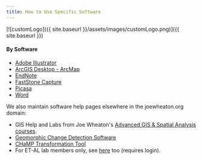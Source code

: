 ```yaml
---
title: How to Use Specific Software
---
```


[![customLogo]({{ site.baseurl }}/assets/images/customLogo.png)]({{ site.baseurl }})

#### By Software

- [Adobe Illustrator](http://etal.joewheaton.org/resources/how-to-guides/use-specific-software/adobe-illustrator)
- [ArcGIS Desktop - ArcMap](http://etal.joewheaton.org/resources/how-to-guides/use-specific-software/arcgis-desktop---arcmap)
- [EndNote](http://etal.joewheaton.org/resources/how-to-guides/use-specific-software/endnote)
- [FastStone Capture](http://etal.joewheaton.org/resources/how-to-guides/use-specific-software/faststone-capture)
- [Picasa](http://etal.joewheaton.org/resources/how-to-guides/use-specific-software/picasa)
- [Word](http://etal.joewheaton.org/resources/how-to-guides/use-specific-software/word)

We also maintain software help pages elsewhere in the joewheaton.org domain:

- GIS Help and Labs from Joe Wheaton's [Advanced GIS & Spatial Analysis courses](http://gis.joewheaton.org/).
- [Geomorphic Change Detection Software](http://gcd.joewheaton.org/)
- [CHaMP Transformation Tool](http://ctt.joewheaton.org/)
- For ET-AL lab members only, see [here](http://sites.google.com/a/joewheaton.org/et-al-private/resources/student-employee-reference-sheet/it-computing/how-to) too (requires login).

